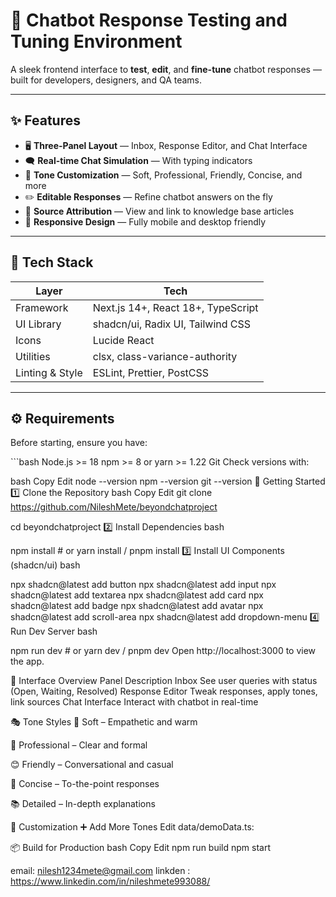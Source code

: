# 💬 Chatbot Response Testing and Tuning Environment

A sleek frontend interface to **test**, **edit**, and **fine-tune** chatbot responses — built for developers, designers, and QA teams.


---

## ✨ Features

- 🖥 **Three-Panel Layout** — Inbox, Response Editor, and Chat Interface  
- 🗨 **Real-time Chat Simulation** — With typing indicators  
- 🎨 **Tone Customization** — Soft, Professional, Friendly, Concise, and more  
- ✏️ **Editable Responses** — Refine chatbot answers on the fly  
- 🔗 **Source Attribution** — View and link to knowledge base articles  
- 📱 **Responsive Design** — Fully mobile and desktop friendly  

---

## 🧰 Tech Stack

| Layer         | Tech                             |
|---------------|----------------------------------|
| Framework     | Next.js 14+, React 18+, TypeScript |
| UI Library    | shadcn/ui, Radix UI, Tailwind CSS |
| Icons         | Lucide React                     |
| Utilities     | clsx, class-variance-authority   |
| Linting & Style | ESLint, Prettier, PostCSS     |

---

## ⚙️ Requirements

Before starting, ensure you have:

\`\`\`bash
Node.js >= 18
npm >= 8 or yarn >= 1.22
Git
Check versions with:

bash
Copy
Edit
node --version
npm --version
git --version
🚀 Getting Started
1️⃣ Clone the Repository
bash
Copy
Edit
git clone https://github.com/NileshMete/beyondchatproject

cd beyondchatproject
2️⃣ Install Dependencies
bash

npm install        # or yarn install / pnpm install
3️⃣ Install UI Components (shadcn/ui)
bash

npx shadcn@latest add button
npx shadcn@latest add input
npx shadcn@latest add textarea
npx shadcn@latest add card
npx shadcn@latest add badge
npx shadcn@latest add avatar
npx shadcn@latest add scroll-area
npx shadcn@latest add dropdown-menu
4️⃣ Run Dev Server
bash

npm run dev        # or yarn dev / pnpm dev
Open http://localhost:3000 to view the app.

🧪 Interface Overview
Panel	Description
Inbox	See user queries with status (Open, Waiting, Resolved)
Response Editor	Tweak responses, apply tones, link sources
Chat Interface	Interact with chatbot in real-time

🎭 Tone Styles
🧸 Soft – Empathetic and warm

💼 Professional – Clear and formal

😊 Friendly – Conversational and casual

📝 Concise – To-the-point responses

📚 Detailed – In-depth explanations


🔧 Customization
➕ Add More Tones
Edit data/demoData.ts:

📦 Build for Production
bash
Copy
Edit
npm run build
npm start

email: nilesh1234mete@gmail.com
linkden : https://www.linkedin.com/in/nileshmete993088/
